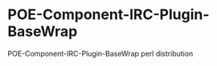POE-Component-IRC-Plugin-BaseWrap
=================================

POE-Component-IRC-Plugin-BaseWrap perl distribution
